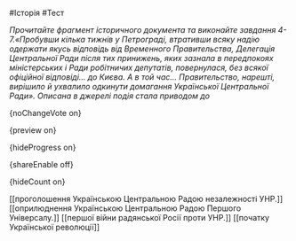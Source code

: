 #Історія #Тест

*Прочитайте фрагмент історичного документа та виконайте завдання 4-7.«Пробувши кілька тижнів у Петрограді, втративши всяку надію одержати якусь відповідь від Временного Правительства, Делегація Центральної Ради після тих принижень, яких зазнала в передпокоях міністерських і Ради робітничих депутатів, повернулася, без всякої офіційної відповіді… до Києва. А в той час… Правительство, нарешті, вирішило й ухвалило одкинути домагання Української Центральної Ради». Описана в джерелі подія стала приводом до*

{noChangeVote on}

{preview on}

{hideProgress on}

{shareEnable off}

{hideCount on}

[[проголошення Українською Центральною Радою незалежності УНР.]]
[[оприлюднення Українською Центральною Радою Першого Універсалу.]]
[[першої війни радянської Росії проти УНР.]]
[[початку Української революції]]
